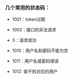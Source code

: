 ### 几个常用的状态码：
- 1001：token过期
- 1002：接口的非法请求
- 0：请求成功

- 1010：用户名和密码不能为空
- 1011：用户名或密码错误
- 1012: 查不到对应的用户
